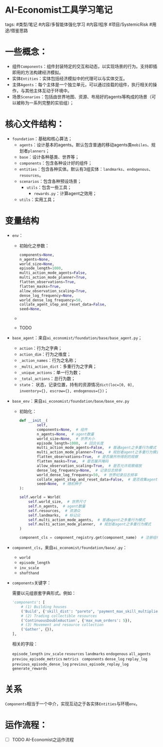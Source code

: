 # AI-Economist工具学习笔记



tags: #类型/笔记 #内容/多智能体强化学习 #内容/程序 #项目/SystemicRisk #用途/借鉴思路 


# 一些概念：

- 组件`Components`：组件封装特定的交互和动态，以实现场景的行为。支持即插即用的方法构建经济模拟。
- 实体`Entities`：实体包括经济模拟中的代理可以与实体交互。
- 主体`Agents`：每个主体是一个独立单元，可以通过挂载的组件，执行相关的操作，与其他主体互动于环境中。
- 场景`Scenarios`：包括由世界地图、资源、布局好的agents等构成的场景（可以被称为一系列完整的实验组）；





# 核心文件结构：

- `foundation`：基础和核心算法；
	- `agents`：设计基本的agents。默认包含普通的移动agents类`mobiles`、规划者`planners`；
	- `base`：设计各种基类、世界等；
	- `components`：包含各种设计好的组件；
	- `entities`：包含各种实体。默认有3组实体：`landmarks`、`endogenous`、`resources`。
	- `scenarios`：包含各种预设场景；
	  - `utils`：包含一些工具；
	    - `rewards.py`：计算agent之效用；
	- `utils`：实用工具；



# 变量结构

- `env`：
  
  - 初始化之参数：
  
    ```python
    components=None,
    n_agents=None,
    world_size=None,
    episode_length=1000,
    multi_action_mode_agents=False,
    multi_action_mode_planner=True,
    flatten_observations=True,
    flatten_masks=True,
    allow_observation_scaling=True,
    dense_log_frequency=None,
    world_dense_log_frequency=50,
    collate_agent_step_and_reset_data=False,
    seed=None,
    ```
  
  - 
  
  - TODO
  
- `base_agent`：来自`ai_economist/foundation/base/base_agent.py`；

  - `action`：行为之字典；
  - `action_dim`：行为之维度；
  - `_action_names`：行为之名称；
  - `_multi_action_dict`：多重行为之字典；
  - `_unique_actions`：单一行为数；
  - `_total_actions`：总行为数；
  - `state`： 状态，记录位置，持有的资源情况`dict(loc=[0, 0], inventory={}, escrow={}, endogenous={})`；

- `base_env`：来自`ai_economist/foundation/base/base_env.py`

  - 初始化：
  
    ```python
    def __init__(
            self,
            components=None,  # 组件
            n_agents=None,  # agent数量
            world_size=None,  # 世界大小
            episode_length=1000,  # 回合长度
            multi_action_mode_agents=False,  # 普通agent之多重行为模式
            multi_action_mode_planner=True,  # 规划者agent之多重行为模式
            flatten_observations=True,  # 是否展开所得到的观察
            flatten_masks=True,  # 是否展开掩码
            allow_observation_scaling=True,  # 是否允许观察缩放
            dense_log_frequency=None,  # 记录日志频率
            world_dense_log_frequency=50,  # 世界纪录日志频率
            collate_agent_step_and_reset_data=False,  # 是否收集agent之步进信息并且重置数据
            seed=None,  # 随机种子
    ):
    ```
  
    ```python
    self.world = World(
        self.world_size,  # 世界尺寸
        self.n_agents,  # agent数量
        self.resources,  # 资源众
        self.landmarks,  # 标记众
        self.multi_action_mode_agents,  # 普通agent之多重行为模式
        self.multi_action_mode_planner,  # 规划者agent之多重行为模式
    )
    ```
  
    ```python
    component_cls = component_registry.get(component_name)  # 注册组件，获得组件相关的参数
    ```
  
  

- `component_cls`，来自`ai_economist/foundation/base/.py`：

  - `world`
  - `episode_length`
  - `inv_scale`
  - `shofthand`

- `components`关键字：

  需要以元组嵌套字典形式。例如：

  ```python
  'components': [
      # (1) Building houses
      ('Build', {'skill_dist': "pareto", 'payment_max_skill_multiplier': 3}),
      # (2) Trading collectible resources
      ('ContinuousDoubleAuction', {'max_num_orders': 5}),
      # (3) Movement and resource collection
      ('Gather', {}),
  ],
  ```
  
  相关的字段：
  
  `episode_length`
  `inv_scale`
  `resources`
  `landmarks`
  `endogenous`
  `all_agents `
  `previou_episode_metrics`
  `metrics `
  `components`
  `dense_log`
  `replay_log`
  `previous_episode_dense_log`
  `previous_episode_replay_log`
  `generate_rewards`




# 关系
`Components`相当于一个中介，实现互动之于各实体`Entities`与环境`env`。

# 运作流程：
- [ ] TODO AI-Economist之运作流程
